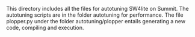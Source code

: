 This directory includes all the files for autotuning SW4lite on Summit. The autotuning scripts are in the folder autotuning for performance. The file plopper.py under the folder autotuning/plopper entails generating a new code, compiling and execution.
